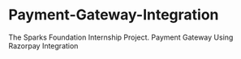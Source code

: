 # Payment-Gateway-Integration
The Sparks Foundation Internship Project.
Payment Gateway Using Razorpay Integration

